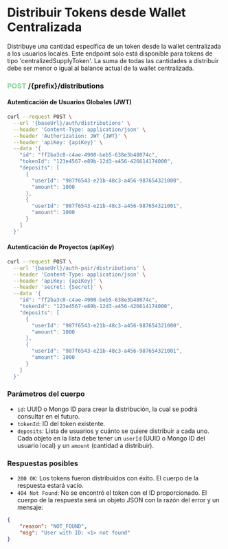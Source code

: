 # Distribuir Tokens desde Wallet Centralizada

Distribuye una cantidad específica de un token desde la wallet centralizada a los usuarios locales. Este endpoint solo está disponible para tokens de tipo 'centralizedSupplyToken'. La suma de todas las cantidades a distribuir debe ser menor o igual al balance actual de la wallet centralizada.

### <span style='color: #81d294;'>POST</span> /{prefix}/distributions

#### Autenticación de Usuarios Globales (JWT)

```bash
curl --request POST \
  --url '{baseUrl}/auth/distributions' \
  --header 'Content-Type: application/json' \
  --header 'Authorization: JWT {JWT}' \
  --header 'apiKey: {apiKey}' \
  --data '{
    "id": "ff2ba3c0-c4ae-4900-beb5-638e3b48074c",
    "tokenId": "123e4567-e89b-12d3-a456-426614174000",
    "deposits": [
      {
        "userId": "987f6543-e21b-48c3-a456-987654321000",
        "amount": 1000
      },
      {
        "userId": "987f6543-e21b-48c3-a456-987654321001",
        "amount": 1000
      }
    ]
  }'
```

#### Autenticación de Proyectos (apiKey)

```bash
curl --request POST \
  --url '{baseUrl}/auth-pair/distributions' \
  --header 'Content-Type: application/json' \
  --header 'apiKey: {apiKey}' \
  --header 'secret: {Secret}' \
  --data '{
    "id": "ff2ba3c0-c4ae-4900-beb5-638e3b48074c",
    "tokenId": "123e4567-e89b-12d3-a456-426614174000",
    "deposits": [
      {
        "userId": "987f6543-e21b-48c3-a456-987654321000",
        "amount": 1000
      },
      {
        "userId": "987f6543-e21b-48c3-a456-987654321001",
        "amount": 1000
      }
    ]
  }'
```

### Parámetros del cuerpo

- `id`: UUID o Mongo ID para crear la distribución, la cual se podrá consultar en el futuro.
- `tokenId`: ID del token existente.
- `deposits`: Lista de usuarios y cuánto se quiere distribuir a cada uno. Cada objeto en la lista debe tener un `userId` (UUID o Mongo ID del usuario local) y un `amount` (cantidad a distribuir).

### Respuestas posibles

- `200 OK`: Los tokens fueron distribuidos con éxito. El cuerpo de la respuesta estará vacío.
- `404 Not Found`: No se encontró el token con el ID proporcionado. El cuerpo de la respuesta será un objeto JSON con la razón del error y un mensaje:

```json
{
	"reason": "NOT_FOUND",
	"msg": "User with ID: <1> not found"
}
```
